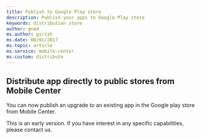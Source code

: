 ```yaml
---
title: Publish to Google Play store
description: Publish your apps to Google Play store
keywords: distribution store
author: gned
ms.author: girish
ms.date: 08/01/2017
ms.topic: article
ms.service: mobile-center
ms.custom: distribute
---
```


## Distribute app directly to public stores from Mobile Center

You can now publish an upgrade to an existing app in the Google play store from Mobile Center.

This is an early version. If you have interest in any specific capabilities, please contact us.